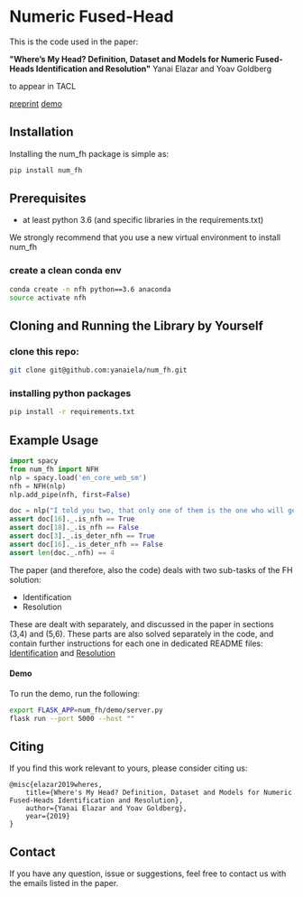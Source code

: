# Numeric Fused-Head


This is the code used in the paper: 

**"Where’s My Head? Definition, Dataset and Models for Numeric Fused-Heads Identification and Resolution"**
Yanai Elazar and Yoav Goldberg

to appear in TACL

[preprint](https://arxiv.org/pdf/1905.10886.pdf)
[demo](http://nlp.biu.ac.il/~lazary/fh/)


## Installation
Installing the num_fh package is simple as:
```bash
pip install num_fh
```

## Prerequisites
* at least python 3.6 (and specific libraries in the requirements.txt)

We strongly recommend that you use a new virtual environment to install num_fh

### create a clean conda env
```bash
conda create -n nfh python==3.6 anaconda
source activate nfh
```

## Cloning and Running the Library by Yourself
### clone this repo:
```bash
git clone git@github.com:yanaiela/num_fh.git
```

### installing python packages
```bash
pip install -r requirements.txt
```

## Example Usage
```python
import spacy
from num_fh import NFH
nlp = spacy.load('en_core_web_sm')
nfh = NFH(nlp)
nlp.add_pipe(nfh, first=False)

doc = nlp("I told you two, that only one of them is the one who will get 2 or 3 icecreams")
assert doc[16]._.is_nfh == True
assert doc[18]._.is_nfh == False
assert doc[3]._.is_deter_nfh == True
assert doc[16]._.is_deter_nfh == False
assert len(doc._.nfh) == 4
```

The paper (and therefore, also the code) deals with two sub-tasks of the FH solution:
* Identification
* Resolution

These are dealt with separately, and discussed in the paper in sections 
(3,4) and (5,6). These parts are also solved separately in the code, and
contain further instructions for each one in dedicated README files:
[Identification](num_fh/identification/run_files.md) and [Resolution](num_fh/resolution/how2run.md)


#### Demo
To run the demo, run the following:
```bash
export FLASK_APP=num_fh/demo/server.py
flask run --port 5000 --host ""
```

## Citing
If you find this work relevant to yours, please consider citing us:
```
@misc{elazar2019wheres,
    title={Where's My Head? Definition, Dataset and Models for Numeric Fused-Heads Identification and Resolution},
    author={Yanai Elazar and Yoav Goldberg},
    year={2019}
}
```

## Contact
If you have any question, issue or suggestions, feel free to contact 
us with the emails listed in the paper.
